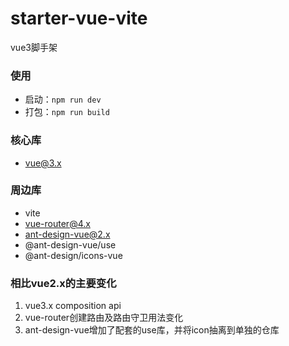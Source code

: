 # starter-vue-vite
vue3脚手架

### 使用
- 启动：```npm run dev```
- 打包：```npm run build```

### 核心库
- vue@3.x

### 周边库
- vite
- vue-router@4.x
- ant-design-vue@2.x
- @ant-design-vue/use
- @ant-design/icons-vue

### 相比vue2.x的主要变化
1. vue3.x composition api
2. vue-router创建路由及路由守卫用法变化
3. ant-design-vue增加了配套的use库，并将icon抽离到单独的仓库
